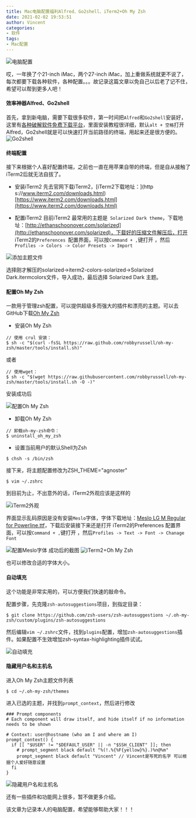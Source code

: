 ```yaml
---
title: Mac电脑配置福利Alfred、Go2shell、iTerm2+Oh My Zsh
date: 2021-02-02 19:53:51
author: Vincent
categories: 
- 软件
tags: 
- Mac配置
---
```



![电脑配置](https://upload-images.jianshu.io/upload_images/5741330-d655dfa497bbcfd7.png?imageMogr2/auto-orient/strip%7CimageView2/2/w/1240)


哎，一年换了个21-inch iMac，两个27-inch iMac，加上重做系统就更不说了，每次都要下载各种软件，各种配置。。。故记录这篇文章以免自己以后老了记不住，希望可以帮到更多人吧！

####  效率神器Alfred、Go2shell
首先，拿到新电脑，需要下载很多软件，第一时间把`Alfred`和`Go2shell`安装好，这里有[各种破解软件免费下载平台](xclient.info)，里面安装教程很详细，默认`alt + 空格`打开Alfred，Go2shell就是可以快速打开当前路径的终端，用起来还是很方便的。
![Go2shell](https://upload-images.jianshu.io/upload_images/5741330-8400d17b9f794546.png?imageMogr2/auto-orient/strip%7CimageView2/2/w/1240)



#### 终端配置
接下来根据个人喜好配置终端，之前也一直在用苹果自带的终端，但是自从接触了iTerm2后就无法自拔了。
- 安装iTerm2
 先去官网下载iTerm2，[iTerm2下载地址：](http s://www.iterm2.com/downloads.html)[https://www.iterm2.com/downloads.html](https://www.iterm2.com/downloads.html)

- 配置iTerm2
目前iTerm2 最常用的主题是` Solarized Dark theme`，下载地址：[http://ethanschoonover.com/solarized](http://ethanschoonover.com/solarized)，下载好的压缩文件解压后，打开 iTerm2的`Preferences `配置界面，可以按`Command + ,`键打开 ，然后`Profiles -> Colors -> Color Presets -> Import`

![添加主题文件](https://upload-images.jianshu.io/upload_images/5741330-889dc79aadf6e185.jpg?imageMogr2/auto-orient/strip%7CimageView2/2/w/1240)

选择刚才解压的solarized->iterm2-colors-solarized->Solarized Dark.itermcolors文件，导入成功，最后选择 Solarized Dark 主题。

#### 配置Oh My Zsh
一款用于管理zsh配置，可以提供超级多而强大的插件和漂亮的主题。可以去GitHub下载[Oh My Zsh](https://github.com/robbyrussell/oh-my-zsh)
- 安装Oh My Zsh
```
// 使用 crul 安装：
$ sh -c "$(curl -fsSL https://raw.github.com/robbyrussell/oh-my-zsh/master/tools/install.sh)"
```
或者
```
// 使用wget：
$ sh -c "$(wget https://raw.githubusercontent.com/robbyrussell/oh-my-zsh/master/tools/install.sh -O -)"
```
安装成功后

![配置Oh My Zsh](https://upload-images.jianshu.io/upload_images/5741330-3fe231151c615c15.png?imageMogr2/auto-orient/strip%7CimageView2/2/w/1240)

- 卸载Oh My Zsh
```
// 卸载oh-my-zsh命令：
$ uninstall_oh_my_zsh
```
- 设置当前用户的默认Shell为Zsh
```
$ chsh -s /bin/zsh
```
接下来，将主题配置修改为ZSH_THEME="agnoster"
```
$ vim ~/.zshrc
```
到目前为止，不出意外的话，iTerm2外观应该是这样的

![iTerm2外观](https://upload-images.jianshu.io/upload_images/5741330-92007dc6e28a9a86.png?imageMogr2/auto-orient/strip%7CimageView2/2/w/1240)

界面显示乱码原因是没有安装`Meslo`字体，字体下载地址：[Meslo LG M Regular for Powerline.ttf](https://github.com/powerline/fonts/blob/master/Meslo%20Slashed/Meslo%20LG%20M%20Regular%20for%20Powerline.ttf)，下载后安装接下来还是打开 iTerm2的Preferences 配置界面，可以按`Command + ,`键打开 ，然后`Profiles -> Text -> Font -> Chanage Font`

![配置Meslo字体](https://upload-images.jianshu.io/upload_images/5741330-ffed44579f071798.png?imageMogr2/auto-orient/strip%7CimageView2/2/w/1240)
成功后的截图
![iTerm2+Oh My Zsh](https://upload-images.jianshu.io/upload_images/5741330-e95f6971f45f9469.png?imageMogr2/auto-orient/strip%7CimageView2/2/w/1240)

也可以修改合适的字体大小。
#### 自动填充
这个功能是非常实用的，可以方便我们快速的敲命令。

配置步骤，先克隆`zsh-autosuggestions`项目，到指定目录：
```
$ git clone https://github.com/zsh-users/zsh-autosuggestions ~/.oh-my-zsh/custom/plugins/zsh-autosuggestions
```
然后编辑`vim ~/.zshrc`文件，找到`plugins`配置，增加`zsh-autosuggestions`插件。如果配置不生效增加zsh-syntax-highlighting插件试试。

![自动填充](https://upload-images.jianshu.io/upload_images/5741330-275b4a55100f9dac.jpg?imageMogr2/auto-orient/strip%7CimageView2/2/w/1240)

#### 隐藏用户名和主机名
进入Oh My Zsh主题文件列表
```
$ cd ~/.oh-my-zsh/themes
```
进入已选的主题，并找到`prompt_context`，然后进行修改
```
### Prompt components
# Each component will draw itself, and hide itself if no information needs to be shown

# Context: user@hostname (who am I and where am I)
prompt_context() {
  if [[ "$USER" != "$DEFAULT_USER" || -n "$SSH_CLIENT" ]]; then
    # prompt_segment black default "%(!.%{%F{yellow}%}.)%n@%m"
    prompt_segment black default "Vincent" // Vincent是写死的名字 可以根据个人爱好随意设置
  fi
}
```
![隐藏用户名和主机名](https://upload-images.jianshu.io/upload_images/5741330-3c6300f5a99d9272.jpg?imageMogr2/auto-orient/strip%7CimageView2/2/w/1240)

还有一些插件和功能网上很多，暂不做更多介绍。

该文章为记录本人的电脑配置，希望能够帮助大家！！！

